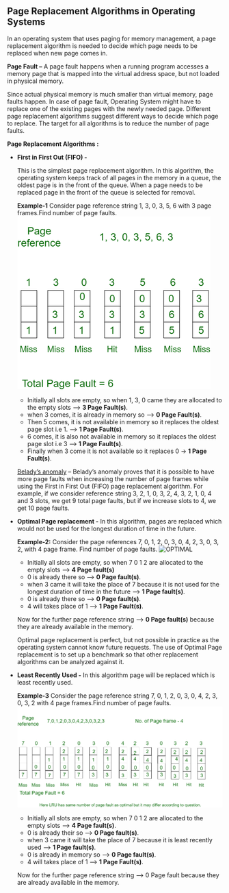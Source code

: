 ## Page Replacement Algorithms in Operating Systems

In an operating system that uses paging for memory management, a page replacement algorithm is needed to decide which page needs to be replaced when new page comes in.

**Page Fault –** A page fault happens when a running program accesses a memory page that is mapped into the virtual address space, but not loaded in physical memory.

Since actual physical memory is much smaller than virtual memory, page faults happen. In case of page fault, Operating System might have to replace one of the existing pages with the newly needed page. Different page replacement algorithms suggest different ways to decide which page to replace. The target for all algorithms is to reduce the number of page faults.

**Page Replacement Algorithms :**

- **First in First Out (FIFO) -**
  
  This is the simplest page replacement algorithm. In this algorithm, the operating system keeps track of all pages in the memory in a queue, the oldest page is in the front of the queue. When a page needs to be replaced page in the front of the queue is selected for removal.

  **Example-1** Consider page reference string 1, 3, 0, 3, 5, 6 with 3 page frames.Find number of page faults.
  ![FIFO](fifo.png)
  
  - Initially all slots are empty, so when 1, 3, 0 came they are allocated to the empty slots —> **3 Page Fault(s)**.
  - when 3 comes, it is already in  memory so —> **0 Page Fault(s)**.
  - Then 5 comes, it is not available in  memory so it replaces the oldest page slot i.e 1. —> **1 Page Fault(s)**.
  - 6 comes, it is also not available in memory so it replaces the oldest page slot i.e 3 —> **1 Page Fault(s)**.
  - Finally when 3 come it is not available so it replaces 0 -> **1 Page Fault(s)**.

  [Belady’s anomaly](https://www.geeksforgeeks.org/operating-system-beladys-anomaly/) – Belady’s anomaly proves that it is possible to have more page faults when increasing the number of page frames while using the First in First Out (FIFO) page replacement algorithm.  For example, if we consider reference string 3, 2, 1, 0, 3, 2, 4, 3, 2, 1, 0, 4 and 3 slots, we get 9 total page faults, but if we increase slots to 4, we get 10 page faults.

- **Optimal Page replacement -**
  In this algorithm, pages are replaced which would not be used for the longest duration of time in the future.
  
  **Example-2:** Consider the page references 7, 0, 1, 2, 0, 3, 0, 4, 2, 3, 0, 3, 2, with 4 page frame. Find number of page faults.
  ![OPTIMAL](optional.png)
  
  - Initially all slots are empty, so when 7 0 1 2 are allocated to the empty slots —> **4 Page fault(s)**
  - 0 is already there so —> **0 Page fault(s)**.
  - when 3 came it will take the place of 7 because it is not used for the longest duration of time in the future —> **1 Page fault(s)**.
  - 0 is already there so —> **0 Page fault(s)**.
  - 4 will takes place of 1 —> **1 Page Fault(s)**.

  Now for the further page reference string —> **0 Page fault(s)** because they are already available in the memory.

  Optimal page replacement is perfect, but not possible in practice as the operating system cannot know future requests. The use of Optimal Page replacement is to set up a benchmark so that other replacement algorithms can be analyzed against it.

- **Least Recently Used -**
  In this algorithm page will be replaced which is least recently used.

  **Example-3** Consider the page reference string 7, 0, 1, 2, 0, 3, 0, 4, 2, 3, 0, 3, 2 with 4 page frames.Find number of page faults.
  ![LRU](LRU.png)
  
  - Initially all slots are empty, so when 7 0 1 2 are allocated to the empty slots —> **4 Page fault(s)**.
  - 0 is already their so —> **0 Page fault(s)**.
  - when 3 came it will take the place of 7 because it is least recently used —> **1 Page fault(s)**.
  - 0 is already in memory so —> **0 Page fault(s)**.
  - 4 will takes place of 1 —> **1 Page Fault(s)**.

  Now for the further page reference string —> 0 Page fault because they are already available in the memory.
  
